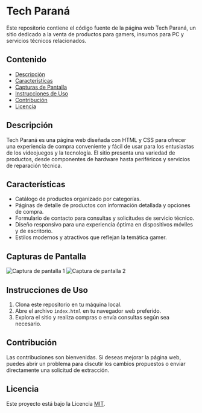 # Tech Paraná

Este repositorio contiene el código fuente de la página web Tech Paraná, un sitio dedicado a la venta de productos para gamers, insumos para PC y servicios técnicos relacionados.

## Contenido

- [Descripción](#descripción)
- [Características](#características)
- [Capturas de Pantalla](#capturas-de-pantalla)
- [Instrucciones de Uso](#instrucciones-de-uso)
- [Contribución](#contribución)
- [Licencia](#licencia)

## Descripción

Tech Paraná es una página web diseñada con HTML y CSS para ofrecer una experiencia de compra conveniente y fácil de usar para los entusiastas de los videojuegos y la tecnología. El sitio presenta una variedad de productos, desde componentes de hardware hasta periféricos y servicios de reparación técnica.

## Características

- Catálogo de productos organizado por categorías.
- Páginas de detalle de productos con información detallada y opciones de compra.
- Formulario de contacto para consultas y solicitudes de servicio técnico.
- Diseño responsivo para una experiencia óptima en dispositivos móviles y de escritorio.
- Estilos modernos y atractivos que reflejan la temática gamer.

## Capturas de Pantalla

![Captura de pantalla 1](screenshots/screenshot1.png)
![Captura de pantalla 2](screenshots/screenshot2.png)

## Instrucciones de Uso

1. Clona este repositorio en tu máquina local.
2. Abre el archivo `index.html` en tu navegador web preferido.
3. Explora el sitio y realiza compras o envía consultas según sea necesario.

## Contribución

Las contribuciones son bienvenidas. Si deseas mejorar la página web, puedes abrir un problema para discutir los cambios propuestos o enviar directamente una solicitud de extracción.

## Licencia

Este proyecto está bajo la Licencia [MIT](LICENSE).
